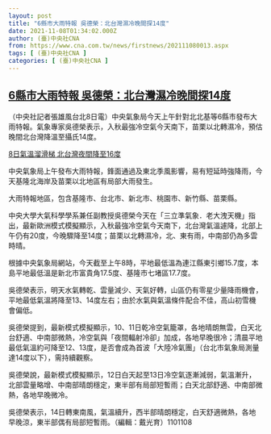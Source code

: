 ```yaml
---
layout: post
title: "6縣市大雨特報 吳德榮：北台灣濕冷晚間探14度"
date: 2021-11-08T01:34:02.000Z
author: (臺)中央社CNA
from: https://www.cna.com.tw/news/firstnews/202111080013.aspx
tags: [ (臺)中央社CNA ]
categories: [ (臺)中央社CNA ]
---
```

<!--1636335242000-->
[6縣市大雨特報 吳德榮：北台灣濕冷晚間探14度](https://www.cna.com.tw/news/firstnews/202111080013.aspx)
------

<div>
<div></div><div><p>（中央社記者張雄風台北8日電）中央氣象局今天上午針對北北基等6縣市發布大雨特報。氣象專家吳德榮表示，入秋最強冷空氣今天南下，苗栗以北轉濕冷，預估晚間北台灣降溫至攝氏14度。</p><div class='media'><div class='insertGroup'><div><a class='insert' href='https://www.cna.com.tw/news/firstnews/202111070143.aspx'><i class='icon-dot'></i><span>8日氣溫溜滑梯 北台灣夜間降至16度</span></a></div></div></div><p>中央氣象局上午發布大雨特報，鋒面通過及東北季風影響，易有短延時強降雨，今天基隆北海岸及苗栗以北地區有局部大雨發生。</p><p>大雨特報地區，包含基隆市、台北市、新北市、桃園市、新竹縣、苗栗縣。</p><p>中央大學大氣科學學系兼任副教授吳德榮今天在「三立準氣象．老大洩天機」指出，最新歐洲模式模擬顯示，入秋最強冷空氣今天南下，北台灣氣溫遽降，北部上午仍有20度，今晚驟降至14度；苗栗以北轉濕冷，北、東有雨，中南部仍為多雲時晴。</p><p>根據中央氣象局網站，今天截至上午8時，平地最低溫為連江縣東引鄉15.7度，本島平地最低溫是新北市富貴角17.5度、基隆市七堵區17.7度。</p><p>吳德榮表示，明天水氣轉乾、雲量減少、天氣好轉，山區仍有零星少量降雨機會，平地最低氣溫將降至13、14度左右；由於水氣與氣溫條件配合不佳，高山初雪機會偏低。</p><p>吳德榮提到，最新模式模擬顯示，10、11日乾冷空氣籠罩，各地晴朗無雲，白天北台舒適、中南部微熱，冷空氣與「夜間輻射冷卻」加成，各地早晚很冷；清晨平地最低氣溫約可降至12、13度，是否會成為首波「大陸冷氣團」（台北市氣象局測量達14度以下），需持續觀察。</p><p>吳德榮說，最新模式模擬顯示，12日白天起至13日冷空氣逐漸減弱，氣溫漸升，北部雲量略增、中南部晴朗穩定，東半部有局部短暫雨；白天北部舒適、中南部微熱，各地早晚微冷。</p><p>吳德榮表示，14日轉東南風，氣溫續升，西半部晴朗穩定，白天舒適微熱，各地早晚涼，東半部偶有局部短暫雨。（編輯：戴光育）1101108</p></div>
</div>
